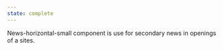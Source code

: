 ```yaml
---
state: complete
---
```

News-horizontal-small component is use for secondary news in openings of a sites.

